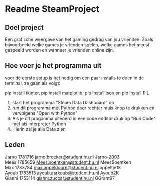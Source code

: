 # Readme SteamProject
## Doel project
Een grafische weergave van het gaming gedrag van jou vrienden.
Zoals bijvoorbeeld welke games je vrienden spelen, welke games
het meest gespeeld worden en wanneer je vrienden online zijn.

## Hoe voer je het programma uit

voor de eerste setup is het nodig om een paar installs te doen in de terminal, ze gaan als volgt:

pip install tkinter, pip install matplotlib, pip install json en pip install PIL

1. start het programma "Steam Data Dashboard" op
2. run dit programma met Python door rechter muis knop te drukken en vervolgens "Open with Python"
3. Als je dit progamma uitvoerd in een code edditor druk op "Run Code" met als interpreter Python
4. Hierin zal je alle Data zien

## Leden
Jarno   1781716 jarno.brocker@student.hu.nl   Jarno-2003  
Mees    1785659 Mees.soentken@student.hu.nl   MeesSoentken  
Max     1783784 max.appeldoorn@student.hu.nl  appeltje18  
Ayoub   1783513 ayoub.aarkoub@student.hu.nl   Ayoub2K  
Gianni  1753114 gianni.zucca@student.hu.nl    GGrant97  
